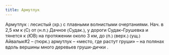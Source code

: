 ```yaml
---
title: Армутлук
---
```


Армутлук
: лесистый ⦅хр.⦆ с плавными волнистыми очертаниями. Нач. в 2,5 км к ⦅С⦆ от ⦅н.п.⦆ Дачное ⦅Судак.⦆, у дороги Судак–Грушевка и тянется к ⦅ЮВ⦆ на протяжении около 3 км, до ⦅п.⦆ ⦅верх.⦆ ⦅ущ.⦆ Айвалык#2 – ⦅тюрк.⦆ армутлук – «место, где растут груши» – на полянах вдоль вершины много деревьев груши-дички .
